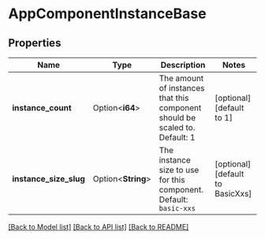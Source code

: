 # AppComponentInstanceBase

## Properties

Name | Type | Description | Notes
------------ | ------------- | ------------- | -------------
**instance_count** | Option<**i64**> | The amount of instances that this component should be scaled to. Default: 1 | [optional][default to 1]
**instance_size_slug** | Option<**String**> | The instance size to use for this component. Default: `basic-xxs` | [optional][default to BasicXxs]

[[Back to Model list]](../README.md#documentation-for-models) [[Back to API list]](../README.md#documentation-for-api-endpoints) [[Back to README]](../README.md)


